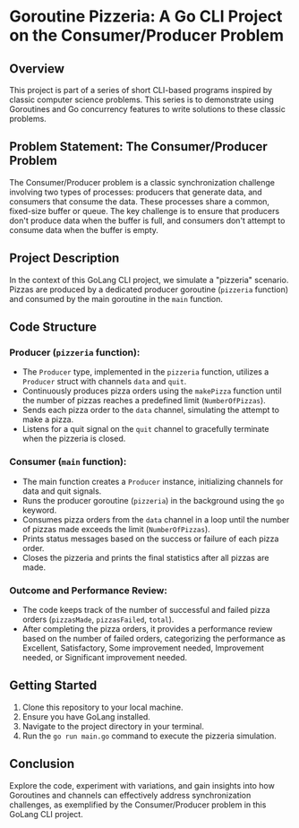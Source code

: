 

Goroutine Pizzeria: A Go CLI Project on the Consumer/Producer Problem
=====================================================================

Overview
--------

This project is part of a series of short CLI-based programs inspired by classic computer science problems. This series is to demonstrate using Goroutines and Go concurrency features to write solutions to these classic problems.


Problem Statement: The Consumer/Producer Problem
------------------------------------------------

The Consumer/Producer problem is a classic synchronization challenge involving two types of processes: producers that generate data, and consumers that consume the data. These processes share a common, fixed-size buffer or queue. The key challenge is to ensure that producers don't produce data when the buffer is full, and consumers don't attempt to consume data when the buffer is empty.

Project Description
-------------------

In the context of this GoLang CLI project, we simulate a "pizzeria" scenario. Pizzas are produced by a dedicated producer goroutine (`pizzeria` function) and consumed by the main goroutine in the `main` function.

Code Structure
--------------

### Producer (`pizzeria` function):

-   The `Producer` type, implemented in the `pizzeria` function, utilizes a `Producer` struct with channels `data` and `quit`.
-   Continuously produces pizza orders using the `makePizza` function until the number of pizzas reaches a predefined limit (`NumberOfPizzas`).
-   Sends each pizza order to the `data` channel, simulating the attempt to make a pizza.
-   Listens for a quit signal on the `quit` channel to gracefully terminate when the pizzeria is closed.

### Consumer (`main` function):

-   The main function creates a `Producer` instance, initializing channels for data and quit signals.
-   Runs the producer goroutine (`pizzeria`) in the background using the `go` keyword.
-   Consumes pizza orders from the `data` channel in a loop until the number of pizzas made exceeds the limit (`NumberOfPizzas`).
-   Prints status messages based on the success or failure of each pizza order.
-   Closes the pizzeria and prints the final statistics after all pizzas are made.

### Outcome and Performance Review:

-   The code keeps track of the number of successful and failed pizza orders (`pizzasMade`, `pizzasFailed`, `total`).
-   After completing the pizza orders, it provides a performance review based on the number of failed orders, categorizing the performance as Excellent, Satisfactory, Some improvement needed, Improvement needed, or Significant improvement needed.

Getting Started
---------------

1.  Clone this repository to your local machine.
2.  Ensure you have GoLang installed.
3.  Navigate to the project directory in your terminal.
4.  Run the `go run main.go` command to execute the pizzeria simulation.

Conclusion
----------

Explore the code, experiment with variations, and gain insights into how Goroutines and channels can effectively address synchronization challenges, as exemplified by the Consumer/Producer problem in this GoLang CLI project.
